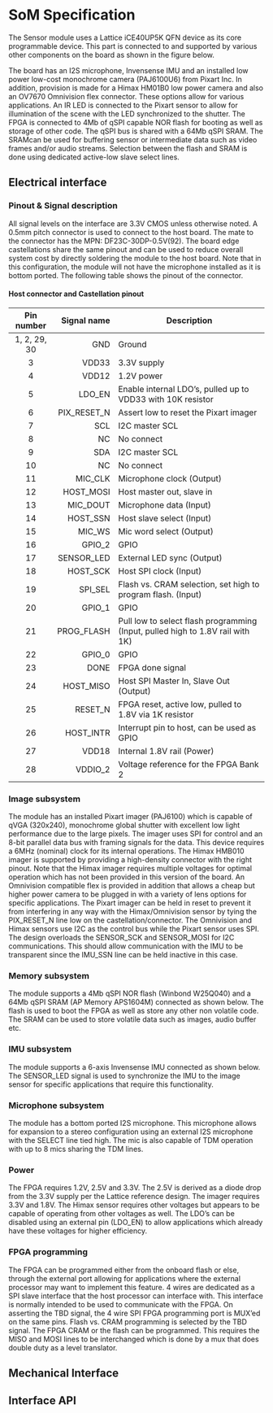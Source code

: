 # SoM Specification

The Sensor module uses a Lattice iCE40UP5K QFN device as its core programmable device. This part is connected to and supported by various other components on the board as shown in the figure below.

The board has an I2S microphone, Invensense IMU and an installed low power low-cost monochrome camera (PAJ6100U6) from Pixart Inc. In addition, provision is made for a Himax HM01B0 low power camera and also an OV7670 Omnivision flex connector. These options allow for various applications. An IR LED is connected to the Pixart sensor to allow for illumination of the scene with the LED synchronized to the shutter.
The FPGA is connected to 4Mb of qSPI capable NOR flash for booting as well as storage of other code. The qSPI bus is shared with a 64Mb qSPI SRAM. The SRAMcan be used for buffering sensor or intermediate data such as video frames and/or audio streams. Selection between the flash and SRAM is done using dedicated active-low slave select lines.

## Electrical interface
### Pinout & Signal description
All signal levels on the interface are 3.3V CMOS unless otherwise noted. A 0.5mm pitch connector is used to connect to the host board. The mate to the connector has the MPN: DF23C-30DP-0.5V(92).
The board edge castellations share the same pinout and can be used to reduce overall system cost by directly soldering the module to the host board. Note that in this configuration, the module will not have the microphone installed as it is bottom ported. The following table shows the pinout of the connector.

#### Host connector and Castellation pinout

| Pin number | Signal name | Description |
| :---: | ---: | --- |
|1, 2, 29, 30 | GND | Ground |
|3 | VDD33 | 3.3V supply |
|4 | VDD12 | 1.2V power |
|5 | LDO_EN | Enable internal LDO’s, pulled up to VDD33 with 10K resistor |
|6 | PIX_RESET_N | Assert low to reset the Pixart imager |
|7 | SCL | I2C master SCL |
|8 | NC | No connect |
|9 | SDA |I2C master SCL |
|10 |NC | No connect |
|11 |MIC_CLK |Microphone clock (Output)|
|12 |HOST_MOSI |Host master out, slave in|
|13 |MIC_DOUT |Microphone data (Input)|
|14 |HOST_SSN |Host slave select (Input)|
|15 |MIC_WS |Mic word select (Output)|
|16 |GPIO_2 |GPIO|
|17 |SENSOR_LED |External LED sync (Output)|
|18 |HOST_SCK |Host SPI clock (Input)|
|19 |SPI_SEL |Flash vs. CRAM selection, set high to program flash. (Input)|
|20 |GPIO_1 |GPIO |
|21 |PROG_FLASH |Pull low to select flash programming (Input, pulled high to 1.8V rail with 1K)|
|22 |GPIO_0 |GPIO|
|23 |DONE |FPGA done signal|
|24 |HOST_MISO |Host SPI Master In, Slave Out (Output) |
|25 |RESET_N |FPGA reset, active low, pulled to 1.8V via 1K resistor|
|26 |HOST_INTR |Interrupt pin to host, can be used as GPIO|
|27 |VDD18 | Internal 1.8V rail (Power) |
|28 |VDDIO_2 |Voltage reference for the FPGA Bank 2|

### Image subsystem
The module has an installed Pixart imager (PAJ6100) which is capable of qVGA (320x240), monochrome global shutter with excellent low light performance due to the large pixels. The imager uses SPI for control and an 8-bit parallel data bus with framing signals for the data. This device requires a 6MHz (nominal) clock for its internal operations.
The Himax HMB010 imager is supported by providing a high-density connector with the right pinout. Note that the Himax imager requires multiple voltages for optimal operation which has not been provided in this version of the board.
An Omnivision compatible flex is provided in addition that allows a cheap but higher power camera to be plugged in with a variety of lens options for specific applications.
The Pixart imager can be held in reset to prevent it from interfering in any way with the Himax/Omnivision sensor by tying the PIX_RESET_N line low on the castellation/connector.
The Omnivision and Himax sensors use I2C as the control bus while the Pixart sensor uses SPI. The design overloads the SENSOR_SCK and SENSOR_MOSI for I2C communications. This should allow communication with the IMU to be transparent since the IMU_SSN line can be held inactive in this case.

### Memory subsystem
The module supports a 4Mb qSPI NOR flash (Winbond W25Q040) and a 64Mb qSPI SRAM (AP Memory APS1604M) connected as shown below. The flash is used to boot the FPGA as well as store any other non volatile code. The SRAM can be used to store volatile data such as images, audio buffer etc.

### IMU subsystem
The module supports a 6-axis Invensense IMU connected as shown below. The SENSOR_LED signal is used to synchronize the IMU to the image sensor for specific applications that require this functionality.

### Microphone subsystem
The module has a bottom ported I2S microphone. This microphone allows for expansion to a stereo configuration using an external I2S microphone with the SELECT line tied high. The mic is also capable of TDM operation with up to 8 mics sharing the TDM lines.

### Power
The FPGA requires 1.2V, 2.5V and 3.3V. The 2.5V is derived as a diode drop from the 3.3V supply per the Lattice reference design.
The imager requires 3.3V and 1.8V. The Himax sensor requires other voltages but appears to be capable of operating from other voltages as well.
The LDO’s can be disabled using an external pin (LDO_EN) to allow applications which already have these voltages for higher efficiency.

### FPGA programming
The FPGA can be programmed either from the onboard flash or else, through the external port allowing for applications where the external processor may want to implement this feature. 4 wires are dedicated as a SPI slave interface that the host processor can interface with. This interface is normally intended to be used to communicate with the FPGA.
On asserting the TBD signal, the 4 wire SPI FPGA programming port is MUX’ed on the same pins. Flash vs. CRAM programming is selected by the TBD signal.
The FPGA CRAM or the flash can be programmed. This requires the MISO and MOSI lines to be interchanged which is done by a mux that does double duty as a level translator.


## Mechanical Interface

## Interface API
